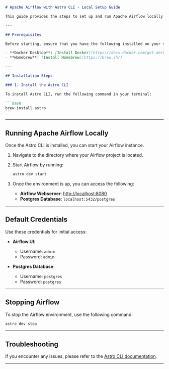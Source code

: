 ````markdown
# Apache Airflow with Astro CLI - Local Setup Guide

This guide provides the steps to set up and run Apache Airflow locally using the Astro CLI.

---

## Prerequisites

Before starting, ensure that you have the following installed on your system:

- **Docker Desktop**: [Install Docker](https://docs.docker.com/get-docker/)
- **Homebrew**: [Install Homebrew](https://brew.sh/)

---

## Installation Steps

### 1. Install the Astro CLI

To install Astro CLI, run the following command in your terminal:

```bash
brew install astro
```
````

---

## Running Apache Airflow Locally

Once the Astro CLI is installed, you can start your Airflow instance.

1. Navigate to the directory where your Airflow project is located.
2. Start Airflow by running:

   ```bash
   astro dev start
   ```

3. Once the environment is up, you can access the following:

   - **Airflow Webserver**: [http://localhost:8080](http://localhost:8080)
   - **Postgres Database**: `localhost:5432/postgres`

---

## Default Credentials

Use these credentials for initial access:

- **Airflow UI**:

  - Username: `admin`
  - Password: `admin`

- **Postgres Database**:
  - Username: `postgres`
  - Password: `postgres`

---

## Stopping Airflow

To stop the Airflow environment, use the following command:

```bash
astro dev stop
```

---

## Troubleshooting

If you encounter any issues, please refer to the [Astro CLI documentation](https://docs.astronomer.io/astro/cli).

---

```

```
